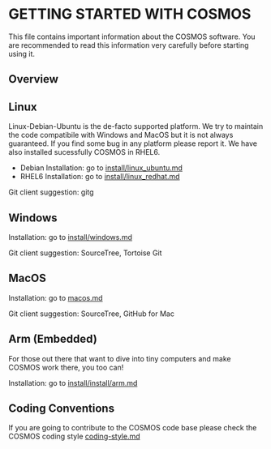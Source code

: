 GETTING STARTED WITH COSMOS
===========================

This file contains important information about the COSMOS software. 
You are recommended to read this information very carefully before 
starting using it.

Overview
--------


Linux
-----
Linux-Debian-Ubuntu is the de-facto supported platform. We try to 
maintain the code compatibile with Windows and MacOS but it is not 
always guaranteed. If you find some bug in any platform please 
report it. We have also installed sucessfully COSMOS in RHEL6.
 
* Debian Installation: go to [install/linux_ubuntu.md](https://bitbucket.org/cosmos/core/wiki/install/linux_ubuntu.md)
* RHEL6 Installation: go to [install/linux_redhat.md](https://bitbucket.org/cosmos/core/wiki/install/linux_redhat.md)

Git client suggestion: 
gitg 


Windows
-------

Installation: go to [install/windows.md](https://bitbucket.org/cosmos/core/wiki/install/windows.md)

Git client suggestion: 
SourceTree, Tortoise Git



MacOS
-----

Installation: go to [macos.md](https://bitbucket.org/cosmos/core/wiki/install/mac.md)

Git client suggestion: 
SourceTree, GitHub for Mac



Arm (Embedded)
--------------
For those out there that want to dive into tiny computers and
make COSMOS work there, you too can!

Installation: go to [install/install/arm.md](https://bitbucket.org/cosmos/core/wiki/install/linux_arm.md)

Coding Conventions
------------------

If you are going to contribute to the COSMOS code base please check the COSMOS coding style [coding-style.md](coding-style.md)